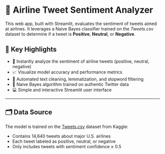 # 🛫 Airline Tweet Sentiment Analyzer

This web app, built with Streamlit, evaluates the sentiment of tweets aimed at airlines. It leverages a Naive Bayes classifier trained on the *Tweets.csv* dataset to determine if a tweet is **Positive**, **Neutral**, or **Negative**.

## 🌟 Key Highlights

- 🧭 Instantly analyze the sentiment of airline tweets (positive, neutral, negative)
- 📈 Visualize model accuracy and performance metrics
- 🧽 Automated text cleaning, lemmatization, and stopword filtering
- 🧩 Naive Bayes algorithm trained on authentic Twitter data
- 💻 Simple and interactive Streamlit user interface

---

## 🗂️ Data Source

The model is trained on the [Tweets.csv](https://www.kaggle.com/datasets/crowdflower/twitter-airline-sentiment) dataset from Kaggle:
- Contains 14,640 tweets about major U.S. airlines
- Each tweet labeled as positive, neutral, or negative
- Only includes tweets with sentiment confidence ≥ 0.5